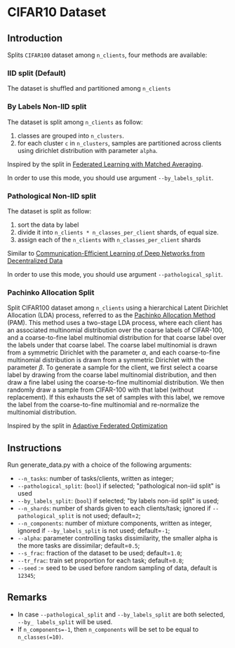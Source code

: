 # CIFAR10 Dataset

## Introduction
Splits `CIFAR100` dataset among `n_clients`, four methods are available:

### IID split (Default)
The dataset is shuffled and partitioned among `n_clients`

### By Labels Non-IID split
The dataset is split among `n_clients` as follow:
1. classes are grouped into `n_clusters`.
2. for each cluster `c` in `n_clusters`, samples are partitioned across clients using dirichlet distribution with parameter `alpha`.

Inspired by the split in [Federated Learning with Matched Averaging](https://arxiv.org/abs/2002.06440).

In order to use this mode, you should use argument `--by_labels_split`.

### Pathological Non-IID split
The dataset is split as follow:
1) sort the data by label
2) divide it into `n_clients * n_classes_per_client` shards, of equal size.
3) assign each of the `n_clients` with `n_classes_per_client` shards

Similar to [Communication-Efficient Learning of Deep Networks from Decentralized Data](https://arxiv.org/abs/1602.05629)

In order to use this mode, you should use argument `--pathological_split`.

### Pachinko Allocation Split

Split CIFAR100 dataset among `n_clients` using a hierarchical Latent Dirichlet
Allocation (LDA) process, referred to as the
[Pachinko Allocation Method](https://people.cs.umass.edu/~mccallum/papers/pam-icml06.pdf) (PAM).
This method uses a two-stage LDA process, where each client has an associated
multinomial distribution over the coarse labels of CIFAR-100, and a
coarse-to-fine label multinomial distribution for that coarse label over the
labels under that coarse label. The coarse label multinomial is drawn from a
symmetric Dirichlet with the parameter $\alpha$, and each coarse-to-fine multinomial
distribution is drawn from a symmetric Dirichlet with the parameter $\beta$.
To generate a sample for the client, we first select
a coarse label by drawing from the coarse label multinomial distribution, and
then draw a fine label using the coarse-to-fine multinomial distribution. We
then randomly draw a sample from CIFAR-100 with that label (without
replacement). If this exhausts the set of samples with this label, we
remove the label from the coarse-to-fine multinomial and re-normalize the
multinomial distribution.

Inspired by the split in
[Adaptive Federated Optimization](https://arxiv.org/abs/2003.00295)

## Instructions
Run generate_data.py with a choice of the following arguments:

- `--n_tasks`: number of tasks/clients, written as integer;
- `--pathological_split`: (`bool`) if selected; "pathological non-iid split" is used
- `--by_labels_split`: (`bool`) if selected; "by labels non-iid split" is used;
- `--n_shards`: number of shards given to each clients/task; ignored if `--pathological_split` is not used; default=``2``;
- `--n_components`: number of mixture components, written as integer, ignored if `--by_labels_split`  is not used; default=``-1``;
- `--alpha`: parameter controlling tasks dissimilarity, the smaller alpha is the more tasks are dissimilar; default=``0.5``;
- `--s_frac`: fraction of the dataset to be used; default=``1.0``;
- `--tr_frac`: train set proportion for each task; default=``0.8``;
- `--seed` := seed to be used before random sampling of data, default is `12345`;

## Remarks
- In case `--pathological_split` and `--by_labels_split` are both selected, `--by_ labels_split` will be used.
- If `n_components=-1`, then `n_components` will be set to be equal to `n_classes(=10)`.